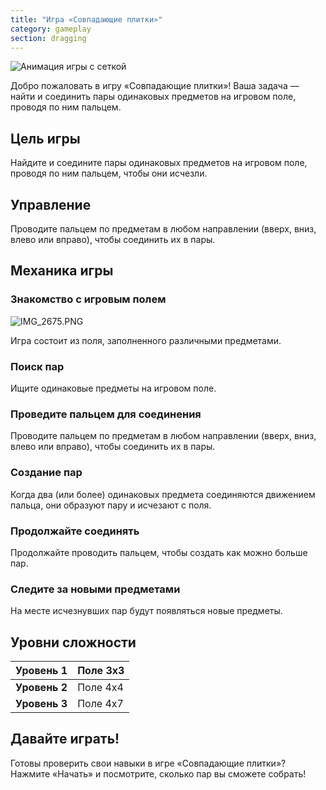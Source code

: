 ```yaml
---
title: "Игра «Совпадающие плитки»"
category: gameplay
section: dragging
---
```

![Анимация игры с сеткой](https://help.studycat.com/hc/article_attachments/34965697809049)


Добро пожаловать в игру «Совпадающие плитки»! Ваша задача — найти и соединить пары одинаковых предметов на игровом поле, проводя по ним пальцем.


## Цель игры


Найдите и соедините пары одинаковых предметов на игровом поле, проводя по ним пальцем, чтобы они исчезли.


## Управление


Проводите пальцем по предметам в любом направлении (вверх, вниз, влево или вправо), чтобы соединить их в пары.


## Механика игры


### Знакомство с игровым полем


![IMG_2675.PNG](https://help.studycat.com/hc/article_attachments/34786044757657)


Игра состоит из поля, заполненного различными предметами.


### Поиск пар


Ищите одинаковые предметы на игровом поле.


### Проведите пальцем для соединения


Проводите пальцем по предметам в любом направлении (вверх, вниз, влево или вправо), чтобы соединить их в пары.


### Создание пар


Когда два (или более) одинаковых предмета соединяются движением пальца, они образуют пару и исчезают с поля.


### Продолжайте соединять


Продолжайте проводить пальцем, чтобы создать как можно больше пар.


### Следите за новыми предметами


На месте исчезнувших пар будут появляться новые предметы.


## Уровни сложности


| **Уровень 1** | Поле 3х3 |
| --- | --- |
| **Уровень 2** | Поле 4х4 |
| **Уровень 3** | Поле 4х7 |


## Давайте играть!


Готовы проверить свои навыки в игре «Совпадающие плитки»? Нажмите «Начать» и посмотрите, сколько пар вы сможете собрать!